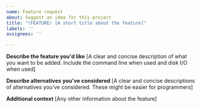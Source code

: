 ```yaml
---
name: Feature request
about: Suggest an idea for this project
title: "(FEATURE) [A short title about the feature]"
labels: ''
assignees: ''

---
```


**Describe the feature you'd like**
[A clear and concise description of what you want to be added. Include the command line when used and disk I/O when used]

**Describe alternatives you've considered**
[A clear and concise descriptions of alternatives you've considered. These might be easier for programmers]

**Additional context**
[Any other information about the feature]
